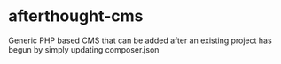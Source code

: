 afterthought-cms
================

Generic PHP based CMS that can be added after an existing project has begun by simply updating composer.json
